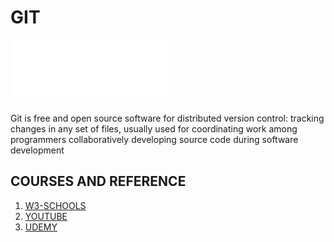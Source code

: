 # GIT
<img src="images/git.png" width="250" height="100">

Git is free and open source software for distributed version control: tracking changes in any set of files, usually used for coordinating work among programmers collaboratively developing source code during software development

## COURSES AND REFERENCE
1. [W3-SCHOOLS](https://www.w3schools.com/git/)
2. [YOUTUBE](https://www.youtube.com/watch?v=RGOj5yH7evk)
3. [UDEMY](https://www.udemy.com/course/git-complete/)
